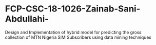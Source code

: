 # FCP-CSC-18-1026-Zainab-Sani-Abdullahi-
Design and Implementation of hybrid model for predicting the gross collection of MTN Nigeria SIM Subscribers using data mining techniques
